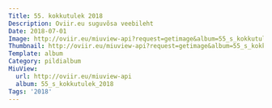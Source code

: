 ```yaml
---
Title: 55. kokkutulek 2018
Description: Oviir.eu suguvõsa veebileht
Date: 2018-07-01
Image: http://oviir.eu/miuview-api?request=getimage&album=55_s_kokkutulek_2018&item=dsc_0828.jpg&size=1200&mode=longest
Thumbnail: http://oviir.eu/miuview-api?request=getimage&album=55_s_kokkutulek_2018&item=dsc_0828.jpg&size=360&mode=square
Template: album
Category: pildialbum
MiuView:
  url: http://oviir.eu/miuview-api
  album: 55_s_kokkutulek_2018
Tags: '2018'
---
```

